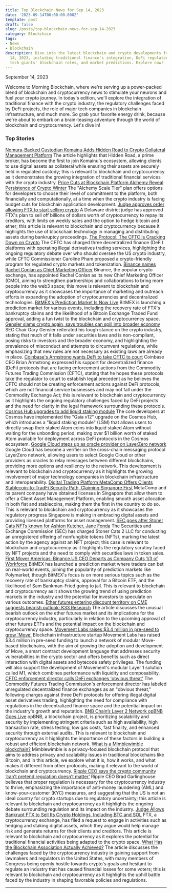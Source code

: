 ```yaml
---
title: Top Blockchain News for Sep 14, 2023
date: '2023-09-14T00:00:00.000Z'
template: post
draft: false
slug: /posts/top-blockchain-news-for-sep-14-2023
category: Blockchain
tags:
- News
- Blockchain
description: Dive into the latest blockchain and crypto developments from September
  14, 2023, including traditional finance's integration, DeFi regulatory hurdles,
  tech giants' blockchain roles, and market predictions. Explore now!
---
```

September 14, 2023

Welcome to Morning Blockchain, where we're serving up a power-packed blend of blockchain and cryptocurrency news to stimulate your neurons and fuel your crypto journey. In today's edition, we'll explore the integration of traditional finance with the crypto industry, the regulatory challenges faced by DeFi projects, the role of major tech companies in blockchain infrastructure, and much more. So grab your favorite energy drink, because we're about to embark on a brain-teasing adventure through the world of blockchain and cryptocurrency. Let's dive in!

### Top Stories
[Nomura-Backed Custodian Komainu Adds Hidden Road to Crypto Collateral Management Platform](https://www.coindesk.com/business/2023/09/13/nomura-backed-custodian-komainu-adds-hidden-road-to-crypto-collateral-management-platform/?utm_medium=referral&utm_source=rss&utm_campaign=headlines/)
The article highlights that Hidden Road, a prime broker, has become the first to join Komainu's ecosystem, allowing clients to use digital assets as collateral while ensuring their assets are securely held in regulated custody; this is relevant to blockchain and cryptocurrency as it demonstrates the growing integration of traditional financial services with the crypto industry.
[Price Cuts at Blockchain Platform Alchemy Reveal Persistence of Crypto Winter](https://www.coindesk.com/tech/2023/09/07/price-cuts-at-blockchain-platform-alchemy-reveal-persistence-of-crypto-winter/?utm_medium=referral&utm_source=rss&utm_campaign=headlines/)
The "Alchemy Scale Tier" plan offers options for developers to choose their level of commitment to the platform, both financially and computationally, at a time when the crypto industry is facing budget cuts for blockchain application development.
[Judge approves order allowing FTX to start selling crypto](https://www.theblock.co/post/250876/judge-approves-order-allowing-ftx-to-start-selling-crypto?utm_source=rss&utm_medium=rss/)
A Delaware district judge has approved FTX's plan to sell off billions of dollars worth of cryptocurrency to repay its creditors, with limits on weekly sales and the option to hedge bitcoin and ether; this article is relevant to blockchain and cryptocurrency because it highlights the use of blockchain technology in managing and distributing assets during bankruptcy proceedings.
[The Protocol: The CFTC Is Cracking Down on Crypto](https://www.coindesk.com/tech/2023/09/13/the-protocol-the-cftc-is-cracking-down-on-crypto/?utm_medium=referral&utm_source=rss&utm_campaign=headlines/)
The CFTC has charged three decentralized finance (DeFi) platforms with operating illegal derivatives trading services, highlighting the ongoing regulatory debate over who should oversee the US crypto industry, while CFTC Commissioner Caroline Pham proposed a crypto-friendly program for regulated crypto markets and tokenization.
[Binance names Rachel Conlan as Chief Marketing Officer](https://www.theblock.co/post/250849/binance-names-rachel-conlan-as-chief-marketing-officer?utm_source=rss&utm_medium=rss/)
Binance, the popular crypto exchange, has appointed Rachel Conlan as its new Chief Marketing Officer (CMO), aiming to strengthen partnerships and collaborations to bring more people into the web3 space; this move is relevant to blockchain and cryptocurrency as it showcases the importance of marketing and outreach efforts in expanding the adoption of cryptocurrencies and decentralized technologies.
[BitMEX's Prediction Market Is Now Live](https://www.coindesk.com/markets/2023/09/13/bitmexs-prediction-market-is-now-live/?utm_medium=referral&utm_source=rss&utm_campaign=headlines/)
BitMEX is launching a prediction market for various events, including the recovery rate of FTX's bankruptcy claims and the likelihood of a Bitcoin Exchange Traded Fund approval, adding a fun twist to the blockchain and cryptocurrency space.
[Gensler slams crypto again, says troubles can spill into broader economy](https://www.theblock.co/post/250869/secs-gensler-slams-crypto-again-says-troubles-can-spill-into-broader-economy?utm_source=rss&utm_medium=rss/)
SEC Chair Gary Gensler reiterated his tough stance on the crypto industry, stating that much of it falls under securities laws and is non-compliant, posing risks to investors and the broader economy, and highlighting the prevalence of misconduct and attempts to circumvent regulations, while emphasizing that new rules are not necessary as existing laws are already in place.
[Coinbase's Armstrong wants DeFi to take CFTC to court](https://www.theblock.co/post/250898/coinbases-armstrong-wants-defi-to-take-cftc-to-court?utm_source=rss&utm_medium=rss/)
Coinbase CEO Brian Armstrong expressed his support for decentralized finance (DeFi) protocols that are facing enforcement actions from the Commodity Futures Trading Commission (CFTC), stating that he hopes these protocols take the regulator to court to establish legal precedent as he believes the CFTC should not be creating enforcement actions against DeFi protocols, which are not financial service businesses and may not fall under the Commodity Exchange Act; this is relevant to blockchain and cryptocurrency as it highlights the ongoing regulatory challenges faced by DeFi projects and the need for clarity in the legal framework surrounding these protocols.
[Cosmos Hub upgrades to add liquid staking module](https://www.theblock.co/post/250773/cosmos-hub-liquid-staking?utm_source=rss&utm_medium=rss/)
The core developers at Cosmos have implemented the "Gaia v12" upgrade on the Cosmos Hub, which introduces a "liquid staking module" (LSM) that allows users to directly swap their staked Atom coins into liquid staked Atom without waiting for the unbonding period, making over $1 billion worth of staked Atom available for deployment across DeFi protocols in the Cosmos ecosystem.
[Google Cloud steps up as oracle provider on LayerZero network](https://www.theblock.co/post/250829/google-cloud-steps-up-as-oracle-provider-on-layerzero-network?utm_source=rss&utm_medium=rss/)
Google Cloud has become a verifier on the cross-chain messaging protocol LayerZero network, allowing users to select Google Cloud or other providers as oracles to relay messages between different blockchains, providing more options and resiliency to the network. This development is relevant to blockchain and cryptocurrency as it highlights the growing involvement of major technology companies in blockchain infrastructure and interoperability.
[Digital Trading Platform MetaComp Offers Clients Stablecoin-to-TradFi Security Path, Claiming Singapore First](https://www.coindesk.com/business/2023/09/13/digital-trading-platform-metacomp-offers-clients-stablecoin-to-tradfi-security-path-claiming-singapore-first/?utm_medium=referral&utm_source=rss&utm_campaign=headlines/)
MetaComp and its parent company have obtained licenses in Singapore that allow them to offer a Client Asset Management Platform, enabling smooth asset allocation in both fiat and stablecoins, making them the first in the country to do so. This is relevant to blockchain and cryptocurrency as it showcases the regulatory progress Singapore is making in embracing digital assets and providing licensed platforms for asset management.
[SEC goes after Stoner Cats NFTs known for Ashton Kutcher, Jane Fonda](https://www.theblock.co/post/250820/sec-goes-after-stoner-cats-nft-show-known-for-ashton-kutcher-and-jane-fonda?utm_source=rss&utm_medium=rss/)
The Securities and Exchange Commission (SEC) has charged Stoner Cats 2 LLC for conducting an unregistered offering of nonfungible tokens (NFTs), marking the latest action by the agency against an NFT project; this case is relevant to blockchain and cryptocurrency as it highlights the regulatory scrutiny faced by NFT projects and the need to comply with securities laws in token sales.
[First Mover Americas: Binance.US CEO Departs as Company Cuts 1/3 of Workforce](https://www.coindesk.com/markets/2023/09/13/first-mover-americas-binanceus-ceo-departs-as-company-cuts-13-of-workforce/?utm_medium=referral&utm_source=rss&utm_campaign=headlines/)
BitMEX has launched a prediction market where traders can bet on real-world events, joining the popularity of prediction markets like Polymarket, though BitMEX's focus is on more serious topics such as the recovery rate of bankruptcy claims, approval for a Bitcoin ETF, and the likelihood of Sam Bankman-Fried going to jail. This is relevant to blockchain and cryptocurrency as it shows the growing trend of using prediction markets in the industry and the potential for investors to speculate on various outcomes.
[Ether futures entering discount territory on CME suggests bearish outlook: K33 Research](https://www.theblock.co/post/250795/suspicious-bearish-ether-outlook-cme-k33-research?utm_source=rss&utm_medium=rss/)
The article discusses the unusual bearish outlook on the ether futures market and its implications for the cryptocurrency industry, particularly in relation to the upcoming approval of ether futures ETFs and the potential impact on the blockchain and cryptocurrency space.
[Movement Labs raises $3.4 million in pre-seed to grow 'Move'](https://www.theblock.co/post/250084/movement-labs-raises-3-4-million-in-pre-seed-to-grow-move?utm_source=rss&utm_medium=rss/)
Blockchain infrastructure startup Movement Labs has raised $3.4 million in pre-seed funding to launch a network of modular Move-based blockchains, with the aim of growing the adoption and development of Move, a smart contract development language that addresses security vulnerabilities in the crypto sector and offers benefits such as direct interaction with digital assets and bytecode safety privileges. The funding will also support the development of Movement's modular Layer 1 solution called M1, which combines performance with liquidity and composability.
[CFTC enforcement director calls DeFi exchanges 'obvious threat'](https://www.theblock.co/post/250908/cftc-enforcement-director-calls-defi-exchanges-obvious-threat?utm_source=rss&utm_medium=rss/)
The Commodity Futures Trading Commission's enforcement director has labeled unregulated decentralized finance exchanges as an "obvious threat," following charges against three DeFi protocols for offering illegal digital asset derivatives trading, highlighting the need for compliance with regulations in the decentralized finance space and the potential impact on the industry's growth and reputation.
[BNB Chain’s Layer 2 Network opBNB Goes Live](https://www.coindesk.com/tech/2023/09/13/bnb-chains-layer-2-network-opbnb-goes-live/?utm_medium=referral&utm_source=rss&utm_campaign=headlines/)
opBNB, a blockchain project, is prioritizing scalability and security by implementing stringent criteria such as high availability, high transaction rate, stress testing, low gas costs, fast finality, and enhanced security through external audits. This is relevant to blockchain and cryptocurrency as it highlights the importance of these factors in building a robust and efficient blockchain network.
[What is a Mimblewimble blockchain?](https://www.theblock.co/learn/249519/what-is-a-mimblewimble-blockchain?utm_source=rss&utm_medium=rss/)
Mimblewimble is a privacy-focused blockchain protocol that aims to address privacy and scalability issues in traditional blockchains like Bitcoin, and in this article, we explore what it is, how it works, and what makes it different from other protocols, making it relevant to the world of blockchain and cryptocurrency.
[Ripple CEO says the crypto community ‘can’t pretend regulation doesn’t matter’](https://www.theblock.co/post/250742/ripple-ceo-says-the-crypto-community-cant-pretend-regulation-doesnt-matter?utm_source=rss&utm_medium=rss/)
Ripple CEO Brad Garlinghouse believes that proper regulation is necessary for the cryptocurrency industry to thrive, emphasizing the importance of anti-money laundering (AML) and know-your-customer (KYC) measures, and suggesting that the US is not an ideal country for crypto startups due to regulatory uncertainty; this article is relevant to blockchain and cryptocurrency as it highlights the ongoing debate surrounding regulation and its impact on the industry.
[Judge Allows Bankrupt FTX to Sell Its Crypto Holdings, Including BTC and SOL](https://www.coindesk.com/policy/2023/09/13/judge-allows-bankrupt-ftx-to-sell-its-crypto-holdings-including-btc-and-sol/?utm_medium=referral&utm_source=rss&utm_campaign=headlines/)
FTX, a cryptocurrency exchange, has filed a request to engage in activities such as hedging and staking digital assets, which they argue would help manage risk and generate returns for their clients and creditors. This article is relevant to blockchain and cryptocurrency as it explores the potential for traditional financial activities being adapted to the crypto space.
[What Has the Blockchain Association Actually Achieved?](https://www.coindesk.com/consensus-magazine/2023/09/13/what-has-the-blockchain-association-actually-achieved/?utm_medium=referral&utm_source=rss&utm_campaign=headlines/)
The article discusses the challenges faced by the cryptocurrency industry in gaining support from lawmakers and regulators in the United States, with many members of Congress being openly hostile towards crypto's goals and hesitant to regulate an industry that has caused financial losses for some voters; this is relevant to blockchain and cryptocurrency as it highlights the uphill battle faced by the industry in shaping favorable policies and regulations.

---